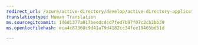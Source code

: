```yaml
---
redirect_url: /azure/active-directory/develop/active-directory-application-manifest
translationtype: Human Translation
ms.sourcegitcommit: 146d1377a017becdcdcd7fed7b97f07c2cb2bb39
ms.openlocfilehash: eca4c87360c9d41a79d4182cc34fce19465bd51d

---
```



<!--HONumber=Jan17_HO3-->


